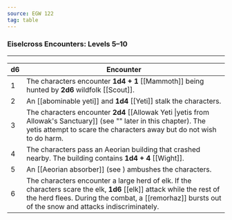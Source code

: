 ```yaml
---
source: EGW 122
tag: table
---
```


### Eiselcross Encounters: Levels 5–10
---
|d6|Encounter|
|----|------------|
|1|The characters encounter **1d4 + 1** [[Mammoth]] being hunted by **2d6** wildfolk [[Scout]].|
|2|An [[abominable yeti]] and **1d4** [[Yeti]] stalk the characters.|
|3|The characters encounter **2d4** [[Allowak Yeti \|yetis from Allowak's Sanctuary]] (see "" later in this chapter). The yetis attempt to scare the characters away but do not wish to do harm.|
|4|The characters pass an Aeorian building that crashed nearby. The building contains **1d4 + 4** [[Wight]].|
|5|An [[Aeorian absorber]] (see ) ambushes the characters.|
|6|The characters encounter a large herd of elk. If the characters scare the elk, **1d6** [[elk]] attack while the rest of the herd flees. During the combat, a [[remorhaz]] bursts out of the snow and attacks indiscriminately.|
